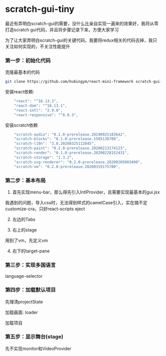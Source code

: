 # scratch-gui-tiny
最近有弄明白scratch-gui的需要，没什么比亲自实现一遍来的效果好，我将从零打造scratch gui代码，并且将步骤记录下来，方便大家学习

为了让大家弄明白scratch-gui的关键代码，我要将redux相关的代码去掉，我只关注如何实现的，不关注性能提升



### 第一步：初始化代码

克隆最基本的代码

```bash
git clone https://github.com/hubingym/react-mini-framework scratch-gui-tiny
```

安装react依赖:

```javascript
    "react": "^16.13.1",
    "react-dom": "^16.13.1",
    "react-intl": "2.9.0",
    "react-responsive": "^8.0.3",
```

安装scratch依赖

```javascript
    "scratch-audio": "0.1.0-prerelease.20190925183642",
    "scratch-blocks": "0.1.0-prerelease.1585138708",
    "scratch-l10n": "3.8.20200325112845",
    "scratch-paint": "0.2.0-prerelease.20200213174123",
    "scratch-render": "0.1.0-prerelease.20200228152431",
    "scratch-storage": "1.3.2",
    "scratch-svg-renderer": "0.2.0-prerelease.20200205003400",
    "scratch-vm": "0.2.0-prerelease.20200319175700",
```



### 第二步：基本布局

1) 首先实现menu-bar，那么得先引入IntlProvider，且需要实现最基本的gui.jsx

我遇到的问题，导入css时，无法得到样式的camelCase引入，实在搞不定customize-cra，只好react-scripts eject

2) 左边的Tabs

3) 右上的stage

用到了vm，先定义vm

4) 右下的target-pane



### 第三步：实现多国语言

language-selector



### 第四步：加载默认项目

先理清projectState

加载画面: loader

加载项目



### 第五步：显示舞台(stage)

先不实现monitor和VideoProvider





